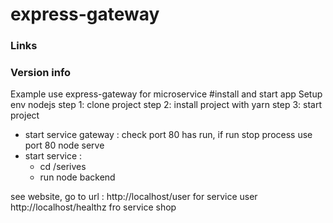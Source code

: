 # express-gateway 


### Links

### Version info

Example use express-gateway for microservice
#install and start app
Setup env nodejs 
step 1: clone project
step 2: install project with yarn
step 3: start project
   + start service gateway : 
        check port 80 has run, if run stop process use port 80
        node serve
   + start service : 
      - cd /serives
      - run node backend

see website, go to url :
   http://localhost/user  for service user
   http://localhost/healthz  fro service shop

